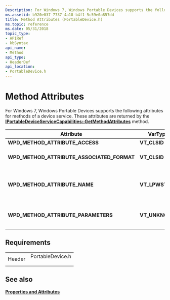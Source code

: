 ```yaml
---
Description: For Windows 7, Windows Portable Devices supports the following attributes for methods of a device service. These attributes are returned by the IPortableDeviceServiceCapabilities::GetMethodAttributes method.
ms.assetid: b920e037-7737-4a18-b4f1-5c59e0a857dd
title: Method Attributes (PortableDevice.h)
ms.topic: reference
ms.date: 05/31/2018
topic_type: 
- APIRef
- kbSyntax
api_name: 
- Method
api_type: 
- HeaderDef
api_location: 
- PortableDevice.h
---
```


# Method Attributes

For Windows 7, Windows Portable Devices supports the following attributes for methods of a device service. These attributes are returned by the [**IPortableDeviceServiceCapabilities::GetMethodAttributes**](/windows/desktop/api/PortableDeviceAPI/nf-portabledeviceapi-iportabledeviceservicecapabilities-getmethodattributes) method.




| Attribute                                      | VarType         | Description                                                                                                               |
|------------------------------------------------|-----------------|---------------------------------------------------------------------------------------------------------------------------|
| **WPD\_METHOD\_ATTRIBUTE\_ACCESS**             | **VT\_CLSID**   | The required method access.                                                                                               |
| **WPD\_METHOD\_ATTRIBUTE\_ASSOCIATED\_FORMAT** | **VT\_CLSID**   | The format associated with the method, or **GUID\_NULL** if there is no associated format.                                |
| **WPD\_METHOD\_ATTRIBUTE\_NAME**               | **VT\_LPWSTR**  | A string that specifies the script-friendly name of the method. Valid characters are alphanumeric \[a-zA-Z0-9\] and '\_'. |
| **WPD\_METHOD\_ATTRIBUTE\_PARAMETERS**         | **VT\_UNKNOWN** | An [**IPortableDeviceKeyCollection**](iportabledevicekeycollection.md) interface that contains the method parameters.    |



 

## Requirements



|                   |                                                                                             |
|-------------------|---------------------------------------------------------------------------------------------|
| Header<br/> | <dl> <dt>PortableDevice.h</dt> </dl> |



## See also

<dl> <dt>

[**Properties and Attributes**](properties-and-attributes.md)
</dt> </dl>

 

 





